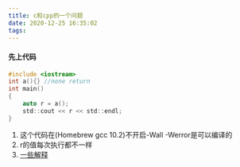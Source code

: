 ```yaml
---
title: c和cpp的一个问题
date: 2020-12-25 16:35:02
tags:
---
```


#### 先上代码

```c
#include <iostream>
int a(){} //none return 
int main()
{
    auto r = a();
    std::cout << r << std::endl;
}
```

1. 这个代码在(Homebrew gcc 10.2)不开启-Wall -Werror是可以编译的
1. r的值每次执行都不一样
1. [一些解释](https://stackoverflow.com/questions/32513793/c-and-c-functions-without-a-return-statement)
